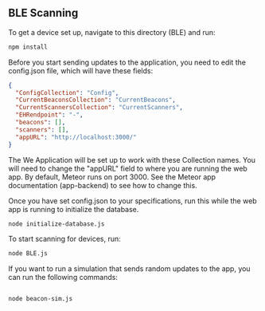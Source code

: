 ## BLE Scanning 

To get a device set up, navigate to this directory (BLE) and run:

```bash
npm install
```

Before you start sending updates to the application, you need to edit the config.json file, which will have these fields:

```JSON
{
  "ConfigCollection": "Config",
  "CurrentBeaconsCollection": "CurrentBeacons",
  "CurrentScannersCollection": "CurrentScanners",
  "EHRendpoint": "-",
  "beacons": [],
  "scanners": [],
  "appURL": "http://localhost:3000/"
}
```

The We Application will be set up to work with these Collection names. 
You will need to change the "appURL" field to where you are running the web app.
By default, Meteor runs on port 3000. See the Meteor app documentation (app-backend) to see how to change this.


Once you have set config.json to your specifications, run this while the web app is running to initialize the database.
```bash
node initialize-database.js
```

To start scanning for devices, run:

```bash
node BLE.js
```

If you want to run a simulation that sends random updates to the app, you can run the following commands:
```bash

node beacon-sim.js
```
